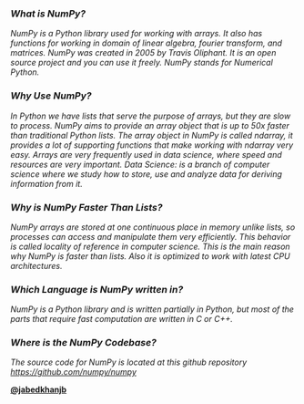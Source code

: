 <i><h3>What is NumPy?</h3>

NumPy is a Python library used for working with arrays.
It also has functions for working in domain of linear algebra, fourier transform, and matrices.
NumPy was created in 2005 by Travis Oliphant. It is an open source project and you can use it freely.
NumPy stands for Numerical Python.

<h3>Why Use NumPy?</h3> 

In Python we have lists that serve the purpose of arrays, but they are slow to process.
NumPy aims to provide an array object that is up to 50x faster than traditional Python lists.
The array object in NumPy is called ndarray, it provides a lot of supporting functions that make working with ndarray very easy.
Arrays are very frequently used in data science, where speed and resources are very important.
Data Science: is a branch of computer science where we study how to store, use and analyze data for deriving information from it.

<h3>Why is NumPy Faster Than Lists?</h3>

NumPy arrays are stored at one continuous place in memory unlike lists, so processes can access and manipulate them very efficiently.
This behavior is called locality of reference in computer science.
This is the main reason why NumPy is faster than lists. Also it is optimized to work with latest CPU architectures.

<h3>Which Language is NumPy written in?</h3>

NumPy is a Python library and is written partially in Python, but most of the parts that require fast computation are written in C or C++.

<h3>Where is the NumPy Codebase?</h3>

The source code for NumPy is located at this github repository https://github.com/numpy/numpy </i>

<a href="https://www.allmylinks.com/jabedkhanjb"><b>@jabedkhanjb</b></a>
